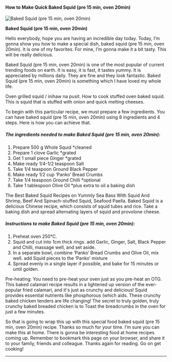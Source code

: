             

#### How to Make Quick Baked Squid (pre 15 min, oven 20min)

![Baked Squid (pre 15 min, oven 20min)](https://img-global.cpcdn.com/recipes/ccc5d5e92571e86f/751x532cq70/baked-squid-pre-15-min-oven-20min-recipe-main-photo.jpg)

**Baked Squid (pre 15 min, oven 20min)**

Hello everybody, hope you are having an incredible day today. Today, I’m gonna show you how to make a special dish, baked squid (pre 15 min, oven 20min). It is one of my favorites. For mine, I’m gonna make it a bit tasty. This will be really delicious.

Baked Squid (pre 15 min, oven 20min) is one of the most popular of current trending foods on earth. It is easy, it is fast, it tastes yummy. It is appreciated by millions daily. They are fine and they look fantastic. Baked Squid (pre 15 min, oven 20min) is something which I have loved my whole life.

Oven grilled squid / inihaw na pusit. How to cook stuffed oven baked squid. This is squid that is stuffed with onion and quick melting cheeses.

To begin with this particular recipe, we must prepare a few ingredients. You can have baked squid (pre 15 min, oven 20min) using 8 ingredients and 4 steps. Here is how you can achieve that.

##### The ingredients needed to make Baked Squid (pre 15 min, oven 20min):

1.  Prepare 500 g Whole Squid \*cleaned
2.  Prepare 1 clove Garlic \*grated
3.  Get 1 small piece Ginger \*grated
4.  Make ready 1/4-1/2 teaspoon Salt
5.  Take 1/4 teaspoon Ground Black Pepper
6.  Make ready 1/2 cup ‘Panko’ Bread Crumbs
7.  Take 1/4 teaspoon Ground Chilli \*optional
8.  Take 1 tablespoon Olive Oil \*plus extra to oil a baking dish

The Best Baked Squid Recipes on Yummly Sea Bass With Squid And Shrimp, Beef And Spinach-stuffed Squid, Seafood Paella. Baked Squid is a delicious Chinese recipe, which consists of squid tubes and rice. Take a baking dish and spread alternating layers of squid and provolone cheese.

##### Instructions to make Baked Squid (pre 15 min, oven 20min):

1.  Preheat oven 250°C.
2.  Squid and cut into 1cm thick rings. add Garlic, Ginger, Salt, Black Pepper and Chilli, massage well, and set aside.
3.  In a separate bowl, combine ‘Panko’ Bread Crumbs and Olive Oil, mix well. add Squid pieces to the ‘Panko’ mixture
4.  Spread evenly in a single layer if possible, and bake for 15 minutes or until golden.

Pre-heating: You need to pre-heat your oven just as you pre-heat an OTG. This baked calamari recipe results in a lightened up version of the ever-popular fried calamari, and it's just as crunchy and delicious! Squid provides essential nutrients like phosphorous (which aids. These crunchy baked chicken tenders are life changing! The secret to truly golden, truly crunchy baked breaded chicken is to Toast the breadcrumbs in the oven for just a few minutes.

So that is going to wrap this up with this special food baked squid (pre 15 min, oven 20min) recipe. Thanks so much for your time. I’m sure you can make this at home. There is gonna be interesting food at home recipes coming up. Remember to bookmark this page on your browser, and share it to your family, friends and colleague. Thanks again for reading. Go on get cooking!

* * *